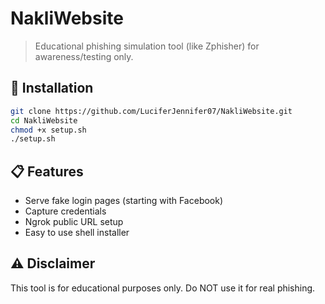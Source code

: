 # NakliWebsite

> Educational phishing simulation tool (like Zphisher) for awareness/testing only.

## 🔧 Installation
```bash
git clone https://github.com/LuciferJennifer07/NakliWebsite.git
cd NakliWebsite
chmod +x setup.sh
./setup.sh
```

## 📋 Features
- Serve fake login pages (starting with Facebook)
- Capture credentials
- Ngrok public URL setup
- Easy to use shell installer

## ⚠️ Disclaimer
This tool is for educational purposes only. Do NOT use it for real phishing.
